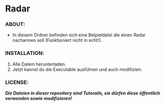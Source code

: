# Radar

### ABOUT:
* In diesem Ordner befinden sich eine Beipieldatei die einen Radar nacharmen soll (Funktioniert nicht in echt!).

### INSTALLATION:
1. Alle Datein herunterladen.
2. Jetzt kannst du die Executable ausführen und auch modifizien.

### LICENSE:
***Die Dateien in dieser repository sind Tutorails, sie dürfen diese öffentlich verwenden sowie modifizieren!***
